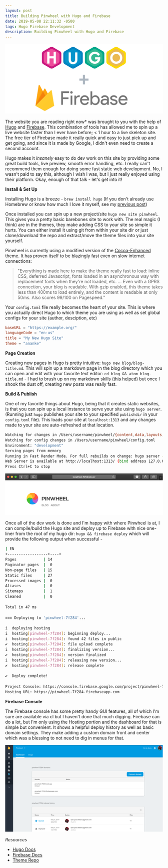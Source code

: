 ```yaml
---
layout: post
title: Building Pinwheel with Hugo and Firebase
date: 2019-05-08 22:11:32 -0500
tags: Hugo Firebase Development
description: Building Pinwheel with Hugo and Firebase
---
```


![Hugo & Firebase](/images/hugo-firebase.png)

The website you are reading right now* was brought to you with the help of [Hugo](https://gohugo.io/) and [Firebase](https://firebase.google.com/). This combination of tools has allowed me to spin up a live website faster than I ever have before; < 1 hour to a live skeleton site. The free tier of Firebase made it really quick and easy to just pick up and get going, and since it is made by Google, I didn't even need to create a second account.

Hugo makes it *insanely* easy to do dev work on this site by providing some great build tools, live preview, smooth error handling, etc. I really can't recommend them enough for doing some fast static web development. No, I wasn't paid to say this, although I wish I was, but I just really enjoyed using their platform. Okay, enough of that talk - let's get into it!

**Install & Set Up**

Installing Hugo is a breeze - `brew install hugo` (If you don't already use Homebrew or know how much I love it myself, see my [previous post](/blog/automating-new-web-dev-environments/))

Once installed you can spin up a new project/site `hugo new site pinwheel`. This gives you a pretty basic barebones site to work with. The real magic (I think) are in the themes, they make adding CSS to your site so simple it hurts. You can either install it using git from within your site dir or just clone/download the repo and extract/move the theme files into your site yourself.

Pinwheel is currently using a modified version of the [Cocoa-Enhanced](https://github.com/mtn/cocoa-eh-hugo-theme) theme. It has proven itself to be blazingly fast even on slow internet connections:

> "Everything is made here to make the theme really fast to load: inline CSS, deferred Javascript, fonts loaded in an asynchronous way with replacement fonts when they're not loaded, etc. ... Even with a GPRS connection, your blog is readable. With gzip enabled, this theme takes less than 400ms to load entirely, and the content is readable at only 50ms. Also scores 99/100 on Pagespeed."

Your `config.toml` file really becomes the heart of your site. This is where you actually direct Hugo to which theme you are using as well as set global configs for your site (author, desciption, etc)

```toml
baseURL = "https://example.org/"
languageCode = "en-us"
title = "My New Hugo Site"
theme = "ananke"
```

**Page Creation**

Creating new pages in Hugo is pretty intuitive: `hugo new blog/blog-title.md`. This will spin up a markdown page in the blog directory which you can open and edit with your favorite text editor: `cd blog && atom blog-title.md` - I had to brush up on my markdown skills ([this helped](https://guides.github.com/features/mastering-markdown/)) but once I shook the dust off, creating new posts was really fast.




**Build & Publish**

One of my favorite things about Hugo, being that it creates static websites, is that you can spin up a local instance to serve your site using `hugo server`. (Running just `hugo` publishes your site to your specified `publishdir` in your `config.toml` file). This loads your site at `localhost:1313` and any changes made to your site are auto-refreshed at that location.

```bash
Watching for changes in /Users/username/pinwheel/{content,data,layouts,static,themes}
Watching for config changes in /Users/username/pinwheel/config.toml
Environment: "development"
Serving pages from memory
Running in Fast Render Mode. For full rebuilds on change: hugo server --disableFastRender
Web Server is available at http://localhost:1313/ (bind address 127.0.0.1)
Press Ctrl+C to stop
```
![Hugo & Firebase](/images/localhost.png)

Once all of the dev work is done and I'm happy with where Pinwheel is at, I can compile/build the Hugo site and deploy up to Firebase with nice one-liner from the root of my hugo dir: `hugo && firebase deploy` which will provide the following output when successful -

```bash
| EN  
+------------------+----+
Pages            | 14  
Paginator pages  |  0  
Non-page files   | 15  
Static files     | 27  
Processed images |  0  
Aliases          |  0  
Sitemaps         |  1  
Cleaned          |  0  

Total in 47 ms

=== Deploying to 'pinwheel-7f284'...

i  deploying hosting
i  hosting[pinwheel-7f284]: beginning deploy...
i  hosting[pinwheel-7f284]: found 42 files in public
✔  hosting[pinwheel-7f284]: file upload complete
i  hosting[pinwheel-7f284]: finalizing version...
✔  hosting[pinwheel-7f284]: version finalized
i  hosting[pinwheel-7f284]: releasing new version...
✔  hosting[pinwheel-7f284]: release complete

✔  Deploy complete!

Project Console: https://console.firebase.google.com/project/pinwheel-7f284/overview
Hosting URL: https://pinwheel-7f284.firebaseapp.com
```
**Firebase Console**

The Firebase console has some pretty handy GUI features, all of which I'm sure are available via cl but I haven't done that much digging. Firebase can do a lot, but I'm only using the Hosting portion and the dashboard for that is simple but convenient. It shows a helpful deploy history as well as basic domain settings. They make adding a custom domain front and center which was a blessing to not need to dig in menus for that.

![Firebase Console](/images/firebase-console.png)

*Resources*

* [Hugo Docs](https://gohugo.io/hosting-and-deployment/hosting-on-firebase/)
* [Firebase Docs](https://firebase.google.com/docs)
* [Theme Repo](https://github.com/mtn/cocoa-eh-hugo-theme)
